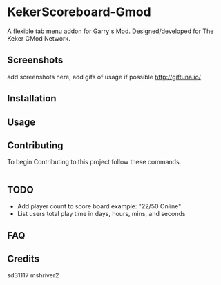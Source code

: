 # KekerScoreboard-Gmod
A flexible tab menu addon for Garry's Mod. Designed/developed for The Keker GMod Network.

<!-- ![GitHub tag (latest by date)](https://img.shields.io/github/v/tag/mshriver2/pyAutoEncode?label=version) ![issues](https://img.shields.io/github/issues/Mshriver2/pyAutoEncode.svg) ![GitHub repo size](https://img.shields.io/github/repo-size/mshriver2/pyAutoEncode?color=green)   -->

## Screenshots
add screenshots here, add gifs of usage if possible http://giftuna.io/

## Installation


## Usage


## Contributing
To begin Contributing to this project follow these commands.

```
```

## TODO
* Add player count to score board example: "22/50 Online"
* List users total play time in days, hours, mins, and seconds


## FAQ


## Credits 
sd31117
mshriver2